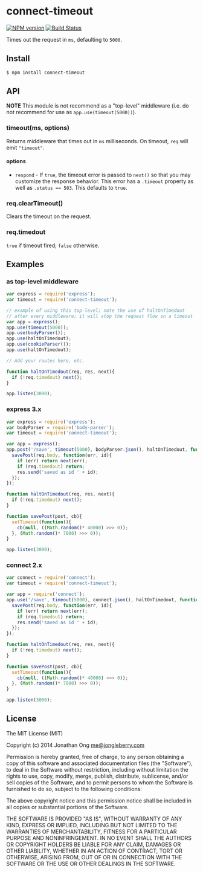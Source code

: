 # connect-timeout

[![NPM version](https://badge.fury.io/js/connect-timeout.svg)](http://badge.fury.io/js/connect-timeout)
[![Build Status](https://travis-ci.org/expressjs/timeout.svg?branch=master)](https://travis-ci.org/expressjs/timeout)

Times out the request in `ms`, defaulting to `5000`.

## Install

```sh
$ npm install connect-timeout
```

## API

**NOTE** This module is not recommend as a "top-level" middleware (i.e. do not recommend for use as `app.use(timeout(5000))`).

### timeout(ms, options)

Returns middleware that times out in `ms` milliseconds. On timeout, `req` will emit `"timeout"`.

#### options

* `respond` - If `true`, the timeout error is passed to `next()` so that you may customize the response behavior. This error has a `.timeout` property as well as `.status == 503`. This defaults to `true`.

### req.clearTimeout()

Clears the timeout on the request.

### req.timedout

`true` if timeout fired; `false` otherwise.

## Examples

### as top-level middleware

```javascript
var express = require('express');
var timeout = require('connect-timeout');

// example of using this top-level; note the use of haltOnTimedout
// after every middleware; it will stop the request flow on a timeout
var app = express();
app.use(timeout(5000));
app.use(bodyParser());
app.use(haltOnTimedout);
app.use(cookieParser());
app.use(haltOnTimedout);

// Add your routes here, etc.

function haltOnTimedout(req, res, next){
  if (!req.timedout) next();
}

app.listen(3000);
```

### express 3.x

```javascript
var express = require('express');
var bodyParser = require('body-parser');
var timeout = require('connect-timeout');

var app = express();
app.post('/save', timeout(5000), bodyParser.json(), haltOnTimedout, function(req, res, next){
  savePost(req.body, function(err, id){
    if (err) return next(err);
    if (req.timedout) return;
    res.send('saved as id ' + id);
  });
});

function haltOnTimedout(req, res, next){
  if (!req.timedout) next();
}

function savePost(post, cb){
  setTimeout(function(){
    cb(null, ((Math.random()* 40000) >>> 0));
  }, (Math.random()* 7000) >>> 0));
}

app.listen(3000);
```

### connect 2.x

```javascript
var connect = require('connect');
var timeout = require('connect-timeout');

var app = require('connect');
app.use('/save', timeout(5000), connect.json(), haltOnTimedout, function(req, res, next){
  savePost(req.body, function(err, id){
    if (err) return next(err);
    if (req.timedout) return;
    res.send('saved as id ' + id);
  });
});

function haltOnTimedout(req, res, next){
  if (!req.timedout) next();
}

function savePost(post, cb){
  setTimeout(function(){
    cb(null, ((Math.random()* 40000) >>> 0));
  }, (Math.random()* 7000) >>> 0));
}

app.listen(3000);
```

## License

The MIT License (MIT)

Copyright (c) 2014 Jonathan Ong me@jongleberry.com

Permission is hereby granted, free of charge, to any person obtaining a copy
of this software and associated documentation files (the "Software"), to deal
in the Software without restriction, including without limitation the rights
to use, copy, modify, merge, publish, distribute, sublicense, and/or sell
copies of the Software, and to permit persons to whom the Software is
furnished to do so, subject to the following conditions:

The above copyright notice and this permission notice shall be included in
all copies or substantial portions of the Software.

THE SOFTWARE IS PROVIDED "AS IS", WITHOUT WARRANTY OF ANY KIND, EXPRESS OR
IMPLIED, INCLUDING BUT NOT LIMITED TO THE WARRANTIES OF MERCHANTABILITY,
FITNESS FOR A PARTICULAR PURPOSE AND NONINFRINGEMENT. IN NO EVENT SHALL THE
AUTHORS OR COPYRIGHT HOLDERS BE LIABLE FOR ANY CLAIM, DAMAGES OR OTHER
LIABILITY, WHETHER IN AN ACTION OF CONTRACT, TORT OR OTHERWISE, ARISING FROM,
OUT OF OR IN CONNECTION WITH THE SOFTWARE OR THE USE OR OTHER DEALINGS IN
THE SOFTWARE.
